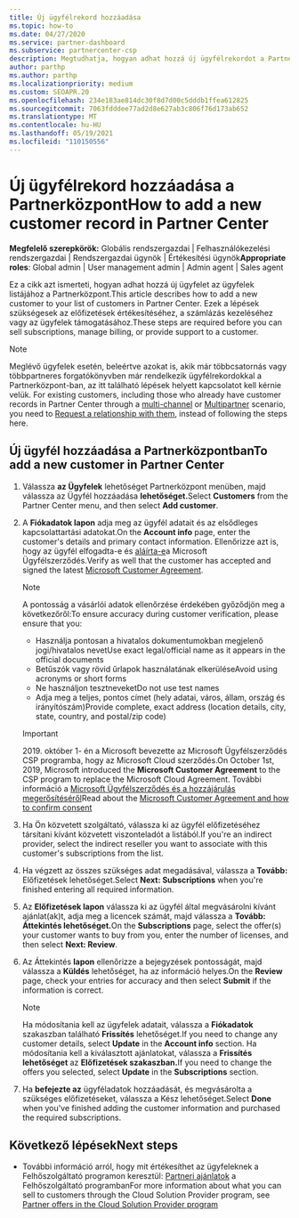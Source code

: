 ```yaml
---
title: Új ügyfélrekord hozzáadása
ms.topic: how-to
ms.date: 04/27/2020
ms.service: partner-dashboard
ms.subservice: partnercenter-csp
description: Megtudhatja, hogyan adhat hozzá új ügyfélrekordot a Partnerközpont. Ezután értékesítheti az ügyfél-előfizetéseket, kezelheti a számlázást, vagy ügyfélszolgálatot nyújthat.
author: parthp
ms.author: parthp
ms.localizationpriority: medium
ms.custom: SEOAPR.20
ms.openlocfilehash: 234e183ae814dc30f8d7d00c5dddb1ffea612825
ms.sourcegitcommit: 7063fdddee77ad2d8e627ab3c806f76d173ab652
ms.translationtype: MT
ms.contentlocale: hu-HU
ms.lasthandoff: 05/19/2021
ms.locfileid: "110150556"
---
```

# <a name="how-to-add-a-new-customer-record-in-partner-center"></a><span data-ttu-id="7b26e-104">Új ügyfélrekord hozzáadása a Partnerközpont</span><span class="sxs-lookup"><span data-stu-id="7b26e-104">How to add a new customer record in Partner Center</span></span>

<span data-ttu-id="7b26e-105">**Megfelelő szerepkörök:** Globális rendszergazdai | Felhasználókezelési rendszergazdai | Rendszergazdai ügynök | Értékesítési ügynök</span><span class="sxs-lookup"><span data-stu-id="7b26e-105">**Appropriate roles**: Global admin | User management admin | Admin agent | Sales agent</span></span>

<span data-ttu-id="7b26e-106">Ez a cikk azt ismerteti, hogyan adhat hozzá új ügyfelet az ügyfelek listájához a Partnerközpont.</span><span class="sxs-lookup"><span data-stu-id="7b26e-106">This article describes how to add a new customer to your list of customers in Partner Center.</span></span> <span data-ttu-id="7b26e-107">Ezek a lépések szükségesek az előfizetések értékesítéséhez, a számlázás kezeléséhez vagy az ügyfelek támogatásához.</span><span class="sxs-lookup"><span data-stu-id="7b26e-107">These steps are required before you can sell subscriptions, manage billing, or provide support to a customer.</span></span>

>[!NOTE]
><span data-ttu-id="7b26e-108">Meglévő ügyfelek esetén, beleértve azokat is, akik már [](multichannel.md) többcsatornás [](multipartner.md) vagy többpartneres forgatókönyvben már rendelkezik ügyfélrekordokkal a Partnerközpont-ban, az itt található lépések helyett kapcsolatot kell kérnie velük. [](request-a-relationship-with-a-customer.md)</span><span class="sxs-lookup"><span data-stu-id="7b26e-108">For existing customers, including those who already have customer records in Partner Center through a [multi-channel](multichannel.md) or [Multipartner](multipartner.md) scenario, you need to [Request a relationship with them](request-a-relationship-with-a-customer.md), instead of following the steps here.</span></span>

## <a name="to-add-a-new-customer-in-partner-center"></a><span data-ttu-id="7b26e-109">Új ügyfél hozzáadása a Partnerközpontban</span><span class="sxs-lookup"><span data-stu-id="7b26e-109">To add a new customer in Partner Center</span></span>

1. <span data-ttu-id="7b26e-110">Válassza **az Ügyfelek** lehetőséget Partnerközpont menüben, majd válassza az Ügyfél hozzáadása **lehetőséget.**</span><span class="sxs-lookup"><span data-stu-id="7b26e-110">Select **Customers** from the Partner Center menu, and then select **Add customer**.</span></span>

2. <span data-ttu-id="7b26e-111">A **Fiókadatok lapon** adja meg az ügyfél adatait és az elsődleges kapcsolattartási adatokat.</span><span class="sxs-lookup"><span data-stu-id="7b26e-111">On the **Account info** page, enter the customer's details and primary contact information.</span></span> <span data-ttu-id="7b26e-112">Ellenőrizze azt is, hogy az ügyfél elfogadta-e és [aláírta-e](agreements.md)a Microsoft Ügyfélszerződés.</span><span class="sxs-lookup"><span data-stu-id="7b26e-112">Verify as well that the customer has accepted and signed the latest [Microsoft Customer Agreement](agreements.md).</span></span>

   >[!NOTE]
   >
   ><span data-ttu-id="7b26e-113">A pontosság a vásárlói adatok ellenőrzése érdekében győződjön meg a következőről:</span><span class="sxs-lookup"><span data-stu-id="7b26e-113">To ensure accuracy during customer verification, please ensure that you:</span></span>
   >
   >- <span data-ttu-id="7b26e-114">Használja pontosan a hivatalos dokumentumokban megjelenő jogi/hivatalos nevet</span><span class="sxs-lookup"><span data-stu-id="7b26e-114">Use exact legal/official name as it appears in the official documents</span></span>
   >- <span data-ttu-id="7b26e-115">Betűszók vagy rövid űrlapok használatának elkerülése</span><span class="sxs-lookup"><span data-stu-id="7b26e-115">Avoid using acronyms or short forms</span></span>
   >- <span data-ttu-id="7b26e-116">Ne használjon tesztneveket</span><span class="sxs-lookup"><span data-stu-id="7b26e-116">Do not use test names</span></span>
   >- <span data-ttu-id="7b26e-117">Adja meg a teljes, pontos címet (hely adatai, város, állam, ország és irányítószám)</span><span class="sxs-lookup"><span data-stu-id="7b26e-117">Provide complete, exact address (location details, city, state, country, and postal/zip code)</span></span>

   >[!IMPORTANT]
   > <span data-ttu-id="7b26e-118">2019. október 1- én  a Microsoft bevezette az Microsoft Ügyfélszerződés CSP programba, hogy az Microsoft Cloud szerződés.</span><span class="sxs-lookup"><span data-stu-id="7b26e-118">On October 1st, 2019, Microsoft introduced the **Microsoft Customer Agreement** to the CSP program to replace the Microsoft Cloud Agreement.</span></span> <span data-ttu-id="7b26e-119">További információ a [Microsoft Ügyfélszerződés és a hozzájárulás megerősítéséről](confirm-customer-agreement.md)</span><span class="sxs-lookup"><span data-stu-id="7b26e-119">Read about the [Microsoft Customer Agreement and how to confirm consent](confirm-customer-agreement.md)</span></span>
  
3. <span data-ttu-id="7b26e-120">Ha Ön közvetett szolgáltató, válassza ki az ügyfél előfizetéséhez társítani kívánt közvetett viszonteladót a listából.</span><span class="sxs-lookup"><span data-stu-id="7b26e-120">If you're an indirect provider, select the indirect reseller you want to associate with this customer's subscriptions from the list.</span></span>

4. <span data-ttu-id="7b26e-121">Ha végzett az összes szükséges adat megadásával, válassza a **Tovább:** Előfizetések lehetőséget.</span><span class="sxs-lookup"><span data-stu-id="7b26e-121">Select **Next: Subscriptions** when you're finished entering all required information.</span></span>

5. <span data-ttu-id="7b26e-122">Az **Előfizetések lapon** válassza ki az ügyfél által megvásárolni kívánt ajánlat(ak)t, adja meg a licencek számát, majd válassza a **Tovább: Áttekintés lehetőséget.**</span><span class="sxs-lookup"><span data-stu-id="7b26e-122">On the **Subscriptions** page, select the offer(s) your customer wants to buy from you, enter the number of licenses, and then select **Next: Review**.</span></span>

6. <span data-ttu-id="7b26e-123">Az Áttekintés **lapon** ellenőrizze a bejegyzések pontosságát, majd válassza a **Küldés** lehetőséget, ha az információ helyes.</span><span class="sxs-lookup"><span data-stu-id="7b26e-123">On the **Review** page, check your entries for accuracy and then select **Submit** if the information is correct.</span></span>

   >[!NOTE]
   ><span data-ttu-id="7b26e-124">Ha módosítania kell az ügyfelek adatait, válassza a **Fiókadatok** szakaszban található **Frissítés** lehetőséget.</span><span class="sxs-lookup"><span data-stu-id="7b26e-124">If you need to change any customer details, select **Update** in the **Account info** section.</span></span> <span data-ttu-id="7b26e-125">Ha módosítania kell a kiválasztott ajánlatokat, válassza a **Frissítés lehetőséget** az **Előfizetések szakaszban.**</span><span class="sxs-lookup"><span data-stu-id="7b26e-125">If you need to change the offers you selected, select **Update** in the **Subscriptions** section.</span></span>

7. <span data-ttu-id="7b26e-126">Ha **befejezte az** ügyféladatok hozzáadását, és megvásárolta a szükséges előfizetéseket, válassza a Kész lehetőséget.</span><span class="sxs-lookup"><span data-stu-id="7b26e-126">Select **Done** when you've finished adding the customer information and purchased the required subscriptions.</span></span>

## <a name="next-steps"></a><span data-ttu-id="7b26e-127">Következő lépések</span><span class="sxs-lookup"><span data-stu-id="7b26e-127">Next steps</span></span>

- <span data-ttu-id="7b26e-128">További információ arról, hogy mit értékesíthet az ügyfeleknek a Felhőszolgáltató programon keresztül: [Partneri ajánlatok](csp-offers.md) a Felhőszolgáltató programban</span><span class="sxs-lookup"><span data-stu-id="7b26e-128">For more information about what you can sell to customers through the Cloud Solution Provider program, see [Partner offers in the Cloud Solution Provider program](csp-offers.md)</span></span>

